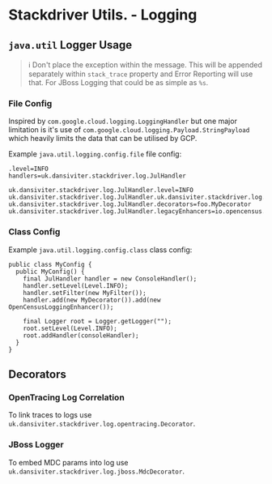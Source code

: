 # Stackdriver Utils. - Logging #

## `java.util` Logger Usage ##

> :information_source: Don't place the exception within the message. This will be appended separately within `stack_trace` property and Error Reporting will use that. For JBoss Logging that could be as simple as `%s`.

### File Config ###

Inspired by `com.google.cloud.logging.LoggingHandler` but one major limitation is it's use of `com.google.cloud.logging.Payload.StringPayload` which heavily limits the data that can be utilised by GCP.

Example `java.util.logging.config.file` file config:

	.level=INFO
	handlers=uk.dansiviter.stackdriver.log.JulHandler

	uk.dansiviter.stackdriver.log.JulHandler.level=INFO
	uk.dansiviter.stackdriver.log.JulHandler.uk.dansiviter.stackdriver.log.JulHandler.filter=foo.MyFilter
	uk.dansiviter.stackdriver.log.JulHandler.decorators=foo.MyDecorator
	uk.dansiviter.stackdriver.log.JulHandler.legacyEnhancers=io.opencensus.contrib.logcorrelation.stackdriver.OpenCensusTraceLoggingEnhancer

### Class Config ###

Example `java.util.logging.config.class` class config:

	public class MyConfig {
      public MyConfig() {
        final JulHandler handler = new ConsoleHandler();
        handler.setLevel(Level.INFO);
        handler.setFilter(new MyFilter());
        handler.add(new MyDecorator()).add(new OpenCensusLoggingEnhancer());

        final Logger root = Logger.getLogger("");
        root.setLevel(Level.INFO);
        root.addHandler(consoleHandler);
      }
  	}

## Decorators ##

### OpenTracing Log Correlation ###

To link traces to logs use `uk.dansiviter.stackdriver.log.opentracing.Decorator`.

### JBoss Logger ###

To embed MDC params into log use `uk.dansiviter.stackdriver.log.jboss.MdcDecorator`.
